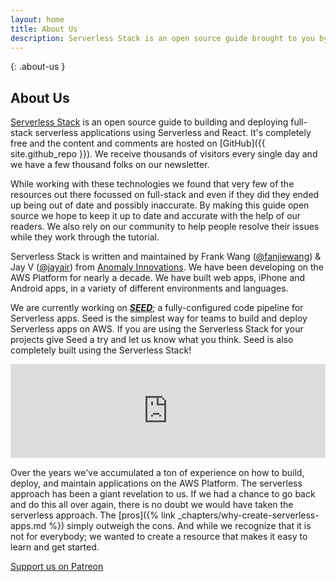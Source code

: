 ```yaml
---
layout: home
title: About Us
description: Serverless Stack is an open source guide brought to you by Frank Wang (@fanjiewang) and Jay V (@jayair) from Anomaly Innovations.
---
```


{: .about-us }
## About Us

[Serverless Stack](/) is an open source guide to building and deploying full-stack serverless applications using Serverless and React. It's completely free and the content and comments are hosted on [GitHub]({{ site.github_repo }}). We receive thousands of visitors every single day and we have a few thousand folks on our newsletter.

While working with these technologies we found that very few of the resources out there focussed on full-stack and even if they did they ended up being out of date and possibly inaccurate. By making this guide open source we hope to keep it up to date and accurate with the help of our readers. We also rely on our community to help people resolve their issues while they work through the tutorial.

Serverless Stack is written and maintained by Frank Wang ([@fanjiewang](https://twitter.com/fanjiewang)) &amp; Jay V ([@jayair](https://twitter.com/jayair)) from [Anomaly Innovations](http://anoma.ly). We have been developing on the AWS Platform for nearly a decade. We have built web apps, iPhone and Android apps, in a variety of different environments and languages.

We are currently working on [**_SEED_**](https://seed.run); a fully-configured code pipeline for Serverless apps. Seed is the simplest way for teams to build and deploy Serverless apps on AWS. If you are using the Serverless Stack for your projects give Seed a try and let us know what you think. Seed is also completely built using the Serverless Stack!

<iframe
  width="100%"
  frameborder="0"
  allowfullscreen
  class="seed-demo-video"
  allow="autoplay; encrypted-media"
  style="display: block; margin: 0 auto 15px;"
  src="https://www.youtube.com/embed/n8N8zRVM5tE?rel=0&amp;controls=1&amp;showinfo=0&amp;autoplay=0&amp;loop=1"
>
</iframe>


Over the years we've accumulated a ton of experience on how to build, deploy, and maintain applications on the AWS Platform. The serverless approach has been a giant revelation to us. If we had a chance to go back and do this all over again, there is no doubt we would have taken the serverless approach. The [pros]({% link _chapters/why-create-serverless-apps.md %}) simply outweigh the cons. And while we recognize that it is not for everybody; we wanted to create a resource that makes it easy to learn and get started.


<a class="button support" target="_blank" href="{{ site.patreon_url }}">Support us on Patreon</a>
